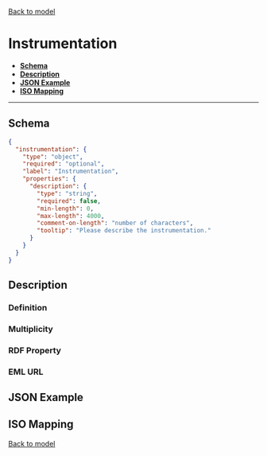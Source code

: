 [Back to model](_base.md)

# Instrumentation

- **[Schema](#schema)**
- **[Description](#description)**
- **[JSON Example](#json-example)**
- **[ISO Mapping](#iso-mapping)**
---
## Schema
```json
{
  "instrumentation": {
    "type": "object",
    "required": "optional",
    "label": "Instrumentation",
    "properties": {
      "description": {
        "type": "string",
        "required": false,
        "min-length": 0,
        "max-length": 4000,
        "comment-on-length": "number of characters",
        "tooltip": "Please describe the instrumentation."
      }
    }
  }
}
```

## Description
### Definition
### Multiplicity
### RDF Property
### EML URL

## JSON Example
## ISO Mapping

[Back to model](_base.md)
